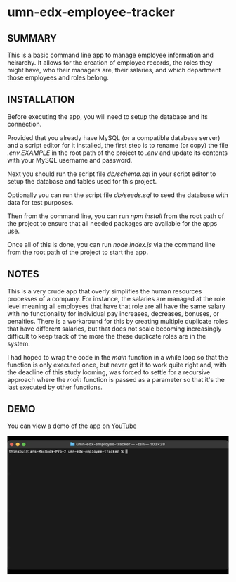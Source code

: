 # umn-edx-employee-tracker

## SUMMARY
This is a basic command line app to manage employee information and heirarchy.  It allows for the creation of employee records, the roles they might have, who their managers are, their salaries, and which department those employees and roles belong.

## INSTALLATION
Before executing the app, you will need to setup the database and its connection.

Provided that you already have MySQL (or a compatible database server) and a script editor for it installed, the first step is to rename (or copy) the file *.env.EXAMPLE* in the root path of the project to *.env* and update its contents with your MySQL username and password.

Next you should run the script file *db/schema.sql* in your script editor to setup the database and tables used for this project.

Optionally you can run the script file *db/seeds.sql* to seed the database with data for test purposes.

Then from the command line, you can run *npm install* from the root path of the project to ensure that all needed packages are available for the apps use.

Once all of this is done, you can run *node index.js* via the command line from the root path of the project to start the app.

## NOTES
This is a very crude app that overly simplifies the human resources processes of a company.  For instance, the salaries are managed at the role level meaning all employees that have that role are all have the same salary with no functionality for individual pay increases, decreases, bonuses, or penalties.  There is a workaround for this by creating multiple duplicate roles that have different salaries, but that does not scale becoming increasingly difficult to keep track of the more the these duplicate roles are in the system.

I had hoped to wrap the code in the *main* function in a while loop so that the function is only executed once, but never got it to work quite right and, with the deadline of this study looming, was forced to settle for a recursive approach where the *main* function is passed as a parameter so that it's the last executed by other functions.

## DEMO
You can view a demo of the app on [YouTube](https://www.youtube.com/watch?v=ljykjb5wqhM)

![Video](./assets/images/umn-edx-employee-tracker.gif)
